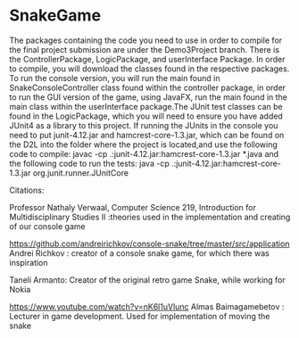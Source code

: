 # SnakeGame
The packages containing the code you need to use in order to compile for the final project submission are under the Demo3Project branch. There is the ControllerPackage, LogicPackage, and userInterface Package. In order to compile, you will download the classes found in the respective packages. To run the console version, you will run the main found in SnakeConsoleController class found within the controller package, in order to run the GUI version of the game, using JavaFX, run the main found in the main class within the userInterface package.The JUnit test classes can be found in the LogicPackage, which you will need to ensure you have added JUnit4 as a library to this project. If running the JUnits in the console you need to put junit-4.12.jar and hamcrest-core-1.3.jar, which can be found on the D2L into the folder where the project is located,and use the following code to compile: javac -cp .:junit-4.12.jar:hamcrest-core-1.3.jar *.java and the following code to run the tests: java -cp .:junit-4.12.jar:hamcrest-core-1.3.jar org.junit.runner.JUnitCore

Citations:

Professor Nathaly Verwaal, Computer Science 219, Introduction for Multidisciplinary Studies II :theories used in the implementation and creating of our console game

https://github.com/andreirichkov/console-snake/tree/master/src/application Andrei Richkov : creator of a console snake game, for which there was inspiration

Taneli Armanto: Creator of the original retro game Snake, while working for Nokia

https://www.youtube.com/watch?v=nK6l1uVlunc Almas Baimagamebetov : Lecturer in game development. Used for implementation of moving the snake
